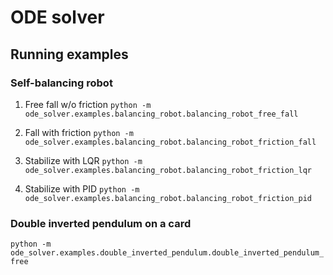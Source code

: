# ODE solver

## Running examples

### Self-balancing robot

1. Free fall w/o friction
`python -m ode_solver.examples.balancing_robot.balancing_robot_free_fall`

2. Fall with friction
`python -m ode_solver.examples.balancing_robot.balancing_robot_friction_fall`

3. Stabilize with LQR
`python -m ode_solver.examples.balancing_robot.balancing_robot_friction_lqr`

4. Stabilize with PID
`python -m ode_solver.examples.balancing_robot.balancing_robot_friction_pid`

### Double inverted pendulum on a card

`python -m ode_solver.examples.double_inverted_pendulum.double_inverted_pendulum_free`
